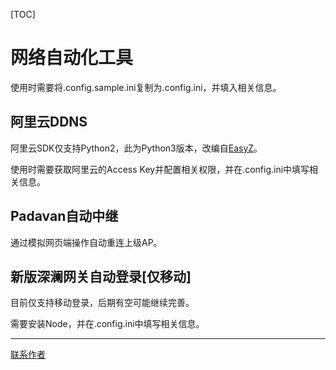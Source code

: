 [TOC]
# 网络自动化工具

使用时需要将.config.sample.ini复制为.config.ini，并填入相关信息。

## 阿里云DDNS 

阿里云SDK仅支持Python2，此为Python3版本，改编自[EasyZ](https://github.com/EasyCommanderZ)。

使用时需要获取阿里云的Access Key并配置相关权限，并在.config.ini中填写相关信息。

## Padavan自动中继

通过模拟网页端操作自动重连上级AP。

## 新版深澜网关自动登录[仅移动]

目前仅支持移动登录，后期有空可能继续完善。

需要安装Node，并在.config.ini中填写相关信息。

------

[联系作者](mailto:code@defjia.top)